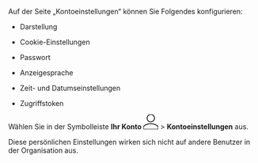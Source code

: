 Auf der Seite „Kontoeinstellungen“ können Sie Folgendes konfigurieren:

-   Darstellung

-   Cookie-Einstellungen

-   Passwort

-   Anzeigesprache

-   Zeit- und Datumseinstellungen

-   Zugriffstoken

Wählen Sie in der Symbolleiste **Ihr Konto** ![Person icon](Images/mci1652327190262.svg) \> **Kontoeinstellungen** aus.

Diese persönlichen Einstellungen wirken sich nicht auf andere Benutzer in der Organisation aus.
